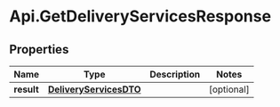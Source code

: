 # Api.GetDeliveryServicesResponse

## Properties

Name | Type | Description | Notes
------------ | ------------- | ------------- | -------------
**result** | [**DeliveryServicesDTO**](DeliveryServicesDTO.md) |  | [optional] 


